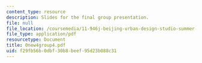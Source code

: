 ```yaml
---
content_type: resource
description: Slides for the final group presentation.
file: null
file_location: /coursemedia/11-946j-beijing-urban-design-studio-summer-2004/f29fb56b0dbf30b8beef95d23b088c31_0new4group4.pdf
file_type: application/pdf
resourcetype: Document
title: 0new4group4.pdf
uid: f29fb56b-0dbf-30b8-beef-95d23b088c31
---
```

